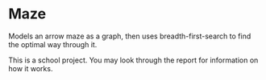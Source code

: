 # Maze
Models an arrow maze as a graph, then uses breadth-first-search to find the optimal way through it.

This is a school project. You may look through the report for information on how it works.
